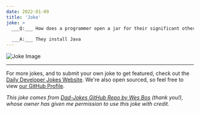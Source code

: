 ```yaml
---
date: 2022-01-09
title: 'Joke'
joke: >
  ___Q:___ How does a programmer open a jar for their significant other?
  
  ___A:___ They install Java
---
```



![Joke Image](https://private.xtrp.io/projects/DailyDeveloperJokes/public_image_server/images/5e12595d30baa.png)

---

For more jokes, and to submit your own joke to get featured, check out the [Daily Developer Jokes Website](https://dailydeveloperjokes.github.io/). We're also open sourced, so feel free to view [our GitHub Profile](https://github.com/dailydeveloperjokes).


_This joke comes from [Dad-Jokes GitHub Repo by Wes Bos](https://github.com/wesbos/dad-jokes) (thank you!), whose owner has given me permission to use this joke with credit._

<!--
Joke text:
**Q:** How does a programmer open a jar for their significant other?

**A:** They install Java
 -->


